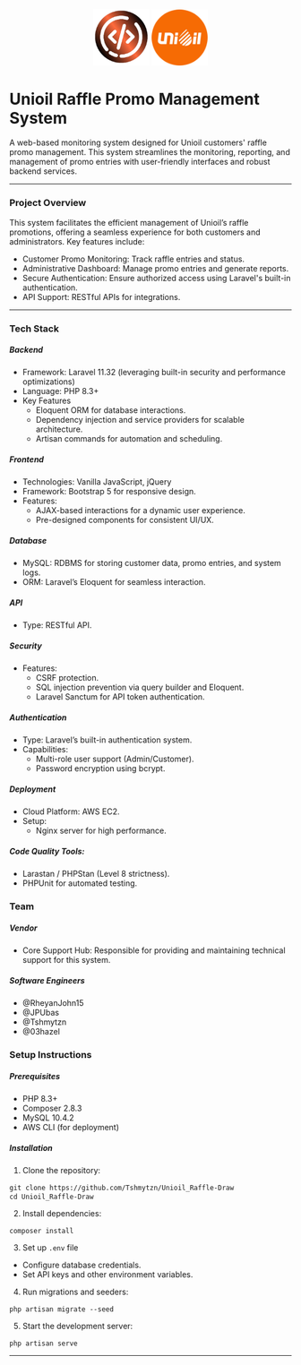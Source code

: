 
<p align="center">
  <img src="public/unioil_images/logo1.png" alt="Core Support Logo" width="100"/>
  <img src="public/unioil_images/unioil.png" alt="Unioil Logo" width="100"/>
</p>

# Unioil Raffle Promo Management System

A web-based monitoring system designed for Unioil customers' raffle promo management. This system streamlines the monitoring, reporting, and management of promo entries with user-friendly interfaces and robust backend services.

---

### Project Overview

This system facilitates the efficient management of Unioil’s raffle promotions, offering a seamless experience for both customers and administrators. Key features include:

- Customer Promo Monitoring: Track raffle entries and status.
- Administrative Dashboard: Manage promo entries and generate reports.
- Secure Authentication: Ensure authorized access using Laravel's built-in authentication.
- API Support: RESTful APIs for integrations.

---

### Tech Stack

##### Backend
- Framework: Laravel 11.32 (leveraging built-in security and performance optimizations)
- Language: PHP 8.3+
- Key Features
    - Eloquent ORM for database interactions.
    - Dependency injection and service providers for scalable architecture.
    - Artisan commands for automation and scheduling.

##### Frontend
- Technologies: Vanilla JavaScript, jQuery
- Framework: Bootstrap 5 for responsive design.
- Features:
    - AJAX-based interactions for a dynamic user experience.
    - Pre-designed components for consistent UI/UX.

##### Database
- MySQL: RDBMS for storing customer data, promo entries, and system logs.
- ORM: Laravel’s Eloquent for seamless interaction.

##### API
- Type: RESTful API.

##### Security
- Features:
    - CSRF protection.
    - SQL injection prevention via query builder and Eloquent.
    - Laravel Sanctum for API token authentication.

##### Authentication
- Type: Laravel’s built-in authentication system.
- Capabilities:
    - Multi-role user support (Admin/Customer).
    - Password encryption using bcrypt.

##### Deployment
- Cloud Platform: AWS EC2.
- Setup:
    - Nginx server for high performance.

##### Code Quality Tools:
- Larastan / PHPStan (Level 8 strictness).
- PHPUnit for automated testing.

### Team

##### Vendor
- Core Support Hub: Responsible for providing and maintaining technical support for this system.

##### Software Engineers
 - @RheyanJohn15
 - @JPUbas
 - @Tshmytzn
 - @03hazel

### Setup Instructions

##### Prerequisites
- PHP 8.3+
- Composer 2.8.3
- MySQL 10.4.2
- AWS CLI (for deployment)

##### Installation
1. Clone the repository:
```
git clone https://github.com/Tshmytzn/Unioil_Raffle-Draw
cd Unioil_Raffle-Draw
```
2. Install dependencies:
```
composer install
```
3. Set up `.env` file
- Configure database credentials.
- Set API keys and other environment variables.
4. Run migrations and seeders:
```
php artisan migrate --seed
```
5. Start the development server:
```
php artisan serve
```

---
